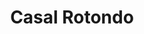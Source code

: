---
title: Casal Rotondo

mediaPath: /videos/cr_16_emigliorini-1080p.mp4
mediaPosition:  []
mediaRotation:  []
mediaScale: 1
cameraFOV: 60

cameraPosition:  []
cameraTarget:  []

animationEntry: 
---